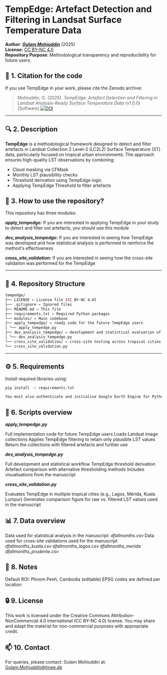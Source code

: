 # TempEdge: Artefact Detection and Filtering in Landsat Surface Temperature Data

**Author**: ***[Gulam Mohiuddin](https://www.linkedin.com/in/mohigeo33/)*** (2025)  
**License**: [CC BY-NC 4.0](https://creativecommons.org/licenses/by-nc/4.0/)  
**Repository Purpose**: Methodological transparency and reproducibility for future users.

## 📑 1. Citation for the code

If you use TempEdge in your work, please cite the Zenodo archive:

> Mohiuddin, G. (2025). *TempEdge: Artefact Detection and Filtering in Landsat Analysis-Ready Surface Temperature Data* (v1.0.0) [Software].[![DOI](https://zenodo.org/badge/DOI/10.5281/zenodo.15543544.svg)](https://doi.org/10.5281/zenodo.15543544)

---

## 🔍 2. Description

**TempEdge** is a methodological framework designed to detect and filter artefacts in Landsat Collection 2 Level-2 (LC2L2) Surface Temperature (ST) data, particularly focused on tropical urban environments. The approach ensures high-quality LST observations by combining:

- Cloud masking via CFMask
- Monthly LST plausibility checks
- Threshold derivation using TempEdge logic
- Applying TempEdge Threshold to filter artefacts

## 📘 3. How to use the repository?
This repository has three modules:

***apply_tempedge:*** 
If you are interested in applying TempEdge in your study to detect and filter out artefacts, you should use this module

***dev_analysis_tempedge:*** 
If you are interested in seeing how TempEdge was developed and how statistical analysis is performed to reinforce the method's effectiveness

***cross_site_validation:*** 
If you are interested in seeing how the cross-site validation was performed for the TempEdge

---
## 📁 4. Repository Structure
 ```bash
tempedge/
├── LICENSE ← License file (CC BY-NC 4.0)
├── .gitignore ← Ignored files
├── README.md ← This file
├── requirements.txt ← Required Python packages
└── modules/ ← Main codebase
├── apply_tempedge/ ← ready code for the future TempEdge users
│ └── apply_tempedge.py
├── dev_analysis_tempedge/ ← development and statistical evaluation of the method
│ └── dev_analysis_tempedge.py
└── cross_site_validation/ ← cross-site testing across tropical cities
└── cross_site_validation.py
```
---

## ⚙️ 5. Requirements

Install required libraries using:

```bash
pip install -r requirements.txt

You must also authenticate and initialise Google Earth Engine for Python.
```
## 🧪 6. Scripts overview
***apply_tempedge.py***

Full implementation code for future TempEdge users
Loads Landsat image collections
Applies TempEdge filtering to retain only plausible LST values
Return the collections with filtered artefacts and further use

***dev_analysis_tempedge.py***

Full development and statistical workflow
TempEdge threshold derivation
Artefact comparison with alternative thresholding methods
Includes visualisations from the manuscript

***cross_site_validation.py***

Evaluates TempEdge in multiple tropical cities (e.g., Lagos, Mérida, Kuala Lumpur)
Generates comparison figure for raw vs. filtered LST values used in the manuscript

## 📊 7. Data overview
Data used for statistical analysis in the manuscript:
*dfallmonths.csv*
Data used for cross-site validations used for the manuscript
*dfallmonths_kuala.csv*
*dfallmonths_lagos.csv*
*dfallmonths_merida*
*dfallmonths_prudente.csv*

## 📌 8. Notes
Default ROI: Phnom Penh, Cambodia (editable)
EPSG codes are defined per location

## 🔒 9. License
This work is licensed under the Creative Commons Attribution-NonCommercial 4.0 International (CC BY-NC 4.0) license.
You may share and adapt the material for non-commercial purposes with appropriate credit.

## 📫 10. Contact
For queries, please contact: Gulam Mohiuddin at: Gulam.Mohiuddin@hnee.de
